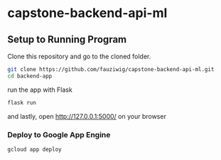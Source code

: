 # capstone-backend-api-ml

## Setup to Running Program

Clone this repository and go to the cloned folder.
```bash
git clone https://github.com/fauziwig/capstone-backend-api-ml.git 
cd backend-app
```

run the app with Flask
```bash
flask run
```

and lastly, open http://127.0.0.1:5000/ on your browser


### Deploy to Google App Engine
```bash
gcloud app deploy
```
